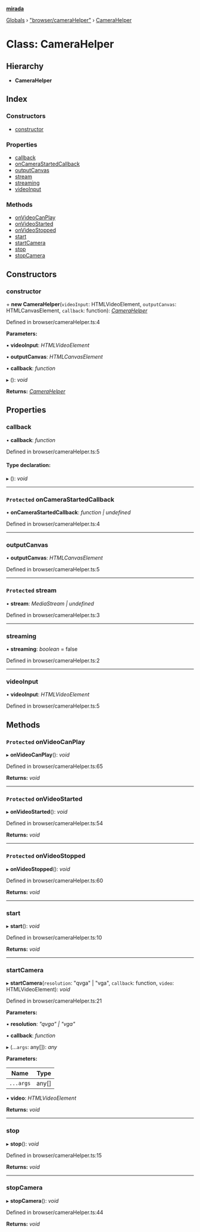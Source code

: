 **[mirada](../README.md)**

[Globals](../README.md) › ["browser/cameraHelper"](../modules/_browser_camerahelper_.md) › [CameraHelper](_browser_camerahelper_.camerahelper.md)

# Class: CameraHelper

## Hierarchy

* **CameraHelper**

## Index

### Constructors

* [constructor](_browser_camerahelper_.camerahelper.md#constructor)

### Properties

* [callback](_browser_camerahelper_.camerahelper.md#callback)
* [onCameraStartedCallback](_browser_camerahelper_.camerahelper.md#protected-oncamerastartedcallback)
* [outputCanvas](_browser_camerahelper_.camerahelper.md#outputcanvas)
* [stream](_browser_camerahelper_.camerahelper.md#protected-stream)
* [streaming](_browser_camerahelper_.camerahelper.md#streaming)
* [videoInput](_browser_camerahelper_.camerahelper.md#videoinput)

### Methods

* [onVideoCanPlay](_browser_camerahelper_.camerahelper.md#protected-onvideocanplay)
* [onVideoStarted](_browser_camerahelper_.camerahelper.md#protected-onvideostarted)
* [onVideoStopped](_browser_camerahelper_.camerahelper.md#protected-onvideostopped)
* [start](_browser_camerahelper_.camerahelper.md#start)
* [startCamera](_browser_camerahelper_.camerahelper.md#startcamera)
* [stop](_browser_camerahelper_.camerahelper.md#stop)
* [stopCamera](_browser_camerahelper_.camerahelper.md#stopcamera)

## Constructors

###  constructor

\+ **new CameraHelper**(`videoInput`: HTMLVideoElement, `outputCanvas`: HTMLCanvasElement, `callback`: function): *[CameraHelper](_browser_camerahelper_.camerahelper.md)*

Defined in browser/cameraHelper.ts:4

**Parameters:**

▪ **videoInput**: *HTMLVideoElement*

▪ **outputCanvas**: *HTMLCanvasElement*

▪ **callback**: *function*

▸ (): *void*

**Returns:** *[CameraHelper](_browser_camerahelper_.camerahelper.md)*

## Properties

###  callback

• **callback**: *function*

Defined in browser/cameraHelper.ts:5

#### Type declaration:

▸ (): *void*

___

### `Protected` onCameraStartedCallback

• **onCameraStartedCallback**: *function | undefined*

Defined in browser/cameraHelper.ts:4

___

###  outputCanvas

• **outputCanvas**: *HTMLCanvasElement*

Defined in browser/cameraHelper.ts:5

___

### `Protected` stream

• **stream**: *MediaStream | undefined*

Defined in browser/cameraHelper.ts:3

___

###  streaming

• **streaming**: *boolean* = false

Defined in browser/cameraHelper.ts:2

___

###  videoInput

• **videoInput**: *HTMLVideoElement*

Defined in browser/cameraHelper.ts:5

## Methods

### `Protected` onVideoCanPlay

▸ **onVideoCanPlay**(): *void*

Defined in browser/cameraHelper.ts:65

**Returns:** *void*

___

### `Protected` onVideoStarted

▸ **onVideoStarted**(): *void*

Defined in browser/cameraHelper.ts:54

**Returns:** *void*

___

### `Protected` onVideoStopped

▸ **onVideoStopped**(): *void*

Defined in browser/cameraHelper.ts:60

**Returns:** *void*

___

###  start

▸ **start**(): *void*

Defined in browser/cameraHelper.ts:10

**Returns:** *void*

___

###  startCamera

▸ **startCamera**(`resolution`: "qvga" | "vga", `callback`: function, `video`: HTMLVideoElement): *void*

Defined in browser/cameraHelper.ts:21

**Parameters:**

▪ **resolution**: *"qvga" | "vga"*

▪ **callback**: *function*

▸ (...`args`: any[]): *any*

**Parameters:**

Name | Type |
------ | ------ |
`...args` | any[] |

▪ **video**: *HTMLVideoElement*

**Returns:** *void*

___

###  stop

▸ **stop**(): *void*

Defined in browser/cameraHelper.ts:15

**Returns:** *void*

___

###  stopCamera

▸ **stopCamera**(): *void*

Defined in browser/cameraHelper.ts:44

**Returns:** *void*